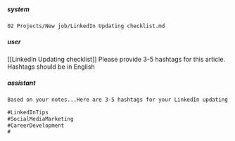 ##### system
```sc-context
02 Projects/New job/LinkedIn Updating checklist.md
```

##### user
[[LinkedIn Updating checklist]] Please provide 3-5 hashtags for this article.
Hashtags should be in English

##### assistant
```md
Based on your notes...Here are 3-5 hashtags for your LinkedIn updating article:

#LinkedInTips
#SocialMediaMarketing
#CareerDevelopment
#
```